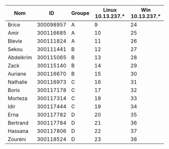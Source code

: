 

|Nom|ID|Groupe|Linux 10.13.237.*|Win 10.13.237.*|
|---|--|------|-----------------|---------------|
|Brice|300098957|A|9|24|
|Amir|300116685|A|10|25|
|Blevie|300111824|A|11|26|
|Sekou|300111441|B|12|27|
|Abdelkrim|300115065|B|13|28|
|Zack|300115140|B|14|29|
|Auriane|300116670|B|15|30|
|Nathalie|300116973|C|16|31|
|Boris|300117178|C|17|32|
|Morteza|300117314|C|18|33|
|Idir|300117444|C|19|34|
|Erna|300117782|D|20|35|
|Bertrand|300117784|D|21|36|
|Hassana|300117806|D|22|37|
|Zouréni|300118524|D|23|38|
